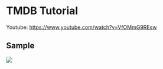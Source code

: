 # TMDB Tutorial

Youtube: https://www.youtube.com/watch?v=VfOMmG9REsw

## Sample
<img src="https://github.com/jose-bamboo/tmdb_tutorial/blob/tmdb_part_one/github-images/intro.png"/>
